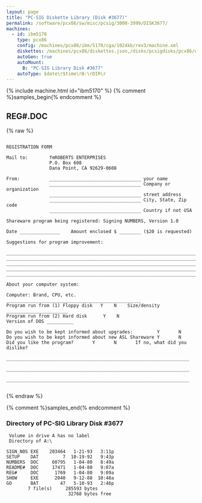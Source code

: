 ```yaml
---
layout: page
title: "PC-SIG Diskette Library (Disk #3677)"
permalink: /software/pcx86/sw/misc/pcsig/3000-3999/DISK3677/
machines:
  - id: ibm5170
    type: pcx86
    config: /machines/pcx86/ibm/5170/cga/1024kb/rev3/machine.xml
    diskettes: /machines/pcx86/diskettes.json,/disks/pcsigdisks/pcx86/diskettes.json
    autoGen: true
    autoMount:
      B: "PC-SIG Library Disk #3677"
    autoType: $date\r$time\rB:\rDIR\r
---
```


{% include machine.html id="ibm5170" %}
{% comment %}samples_begin{% endcomment %}

## REG#.DOC

{% raw %}
```

REGISTRATION FORM

Mail to:        fmROBERTS ENTERPRISES
                P.O. Box 608
                Dana Point, CA 92629-0608

From:           __________________________________ your name
                __________________________________ Company or organization
                __________________________________ street address
                __________________________________ City, State, Zip code
                __________________________________ Country if not USA

Shareware program being registered: Signing NUMBERS, Version 1.0 

Date _______________    Amount enclosed $ ________ ($20 is requested) 

Suggestions for program improvement:

__________________________________________________________________________
__________________________________________________________________________
__________________________________________________________________________
__________________________________________________________________________
__________________________________________________________________________

About your computer system:

Computer: Brand, CPU, etc. __________________________________________________
Program run from (1) Floppy disk   Y    N    Size/density _______________________
Program run from (2) Hard disk      Y    N
Version of DOS __________

Do you wish to be kept informed about upgrades:         Y       N
Do you wish to be kept informed about new ASL Shareware Y       N
Did you like the program?       Y       N       If no, what did you dislike?
        ____________________________________________________________________
        ____________________________________________________________________
        ____________________________________________________________________
 
```
{% endraw %}

{% comment %}samples_end{% endcomment %}

### Directory of PC-SIG Library Disk #3677

     Volume in drive A has no label
     Directory of A:\

    SIGN_NOS EXE    203464   1-21-93   3:11p
    SETUP    DAT         7  10-19-92   9:43p
    NUMBERS  DOC     60795   1-04-80   8:49a
    README#  DOC     17471   1-04-80   9:07a
    REG#     DOC      1769   1-04-80   9:09a
    SHOW     EXE      2040   9-12-88  10:48a
    GO       BAT        47   5-10-93   2:46p
            7 file(s)     285593 bytes
                           32768 bytes free
